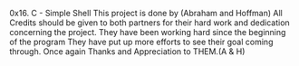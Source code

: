 0x16. C - Simple Shell
This project is done by (Abraham and Hoffman)
All Credits should be given to both partners for
their hard work and dedication concerning the project.
They have been working hard since the beginning of the  program
They have put up more efforts to see their goal coming through.
Once again Thanks and Appreciation to THEM.(A & H)
